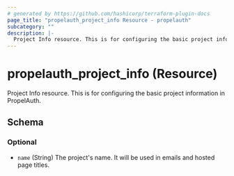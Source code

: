 ```yaml
---
# generated by https://github.com/hashicorp/terraform-plugin-docs
page_title: "propelauth_project_info Resource - propelauth"
subcategory: ""
description: |-
  Project Info resource. This is for configuring the basic project information in PropelAuth.
---
```


# propelauth_project_info (Resource)

Project Info resource. This is for configuring the basic project information in PropelAuth.



<!-- schema generated by tfplugindocs -->
## Schema

### Optional

- `name` (String) The project's name. It will be used in emails and hosted page titles.

